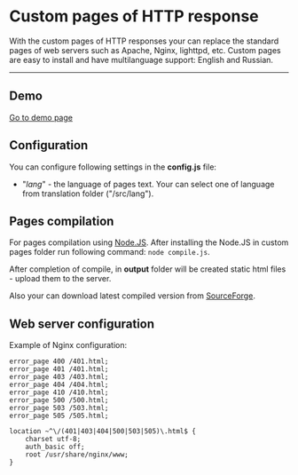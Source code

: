 # Custom pages of HTTP response

With the custom pages of HTTP responses your can replace the standard pages of web servers such as Apache, Nginx, lighttpd, etc. Custom pages are easy to install and have multilanguage support: English and Russian.

---

## Demo

[Go to demo page](http://sapachev.com/custom-pages/demo/)


## Configuration

You can configure following settings in the **config.js** file:
* "*lang*" - the language of pages text. Your can select one of language from translation folder ("/src/lang").


## Pages compilation
For pages compilation using [Node.JS](http://nodejs.org/). After installing the Node.JS in custom pages folder run following command: `node compile.js`.

After completion of compile, in **output** folder will be created static html files - upload them to the server.

Also your can download latest compiled version from [SourceForge](https://sourceforge.net/projects/custompages/files/latest/download?source=files).


## Web server configuration
Example of Nginx configuration:

    error_page 400 /401.html;
    error_page 401 /401.html;
    error_page 403 /403.html;
    error_page 404 /404.html;
    error_page 410 /410.html;
    error_page 500 /500.html;
    error_page 503 /503.html;
    error_page 505 /505.html;

    location ~^\/(401|403|404|500|503|505)\.html$ {
        charset utf-8;
    	auth_basic off;
    	root /usr/share/nginx/www;
    }
